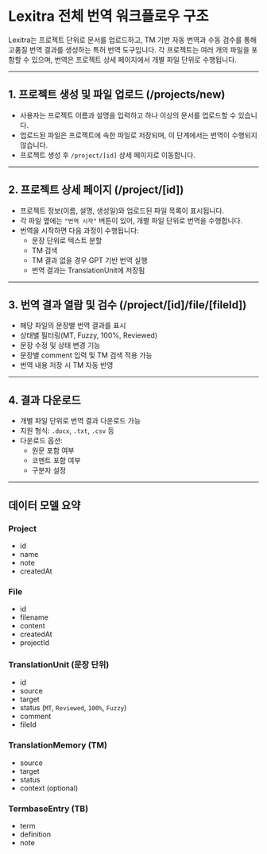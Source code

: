 # Lexitra 전체 번역 워크플로우 구조

Lexitra는 프로젝트 단위로 문서를 업로드하고, TM 기반 자동 번역과 수동 검수를 통해 고품질 번역 결과를 생성하는 특허 번역 도구입니다. 각 프로젝트는 여러 개의 파일을 포함할 수 있으며, 번역은 프로젝트 상세 페이지에서 개별 파일 단위로 수행됩니다.

---

## 1. 프로젝트 생성 및 파일 업로드 (/projects/new)

- 사용자는 프로젝트 이름과 설명을 입력하고 하나 이상의 문서를 업로드할 수 있습니다.
- 업로드된 파일은 프로젝트에 속한 파일로 저장되며, 이 단계에서는 번역이 수행되지 않습니다.
- 프로젝트 생성 후 `/project/[id]` 상세 페이지로 이동합니다.

---

## 2. 프로젝트 상세 페이지 (/project/[id])

- 프로젝트 정보(이름, 설명, 생성일)와 업로드된 파일 목록이 표시됩니다.
- 각 파일 옆에는 `"번역 시작"` 버튼이 있어, 개별 파일 단위로 번역을 수행합니다.
- 번역을 시작하면 다음 과정이 수행됩니다:
  - 문장 단위로 텍스트 분할
  - TM 검색
  - TM 결과 없을 경우 GPT 기반 번역 실행
  - 번역 결과는 TranslationUnit에 저장됨

---

## 3. 번역 결과 열람 및 검수 (/project/[id]/file/[fileId])

- 해당 파일의 문장별 번역 결과를 표시
- 상태별 필터링(MT, Fuzzy, 100%, Reviewed)
- 문장 수정 및 상태 변경 기능
- 문장별 comment 입력 및 TM 검색 적용 가능
- 번역 내용 저장 시 TM 자동 반영

---

## 4. 결과 다운로드

- 개별 파일 단위로 번역 결과 다운로드 가능
- 지원 형식: `.docx`, `.txt`, `.csv` 등
- 다운로드 옵션:
  - 원문 포함 여부
  - 코멘트 포함 여부
  - 구분자 설정

---

## 데이터 모델 요약

### Project
- id
- name
- note
- createdAt

### File
- id
- filename
- content
- createdAt
- projectId

### TranslationUnit (문장 단위)
- id
- source
- target
- status (`MT`, `Reviewed`, `100%`, `Fuzzy`)
- comment
- fileId

### TranslationMemory (TM)
- source
- target
- status
- context (optional)

### TermbaseEntry (TB)
- term
- definition
- note
